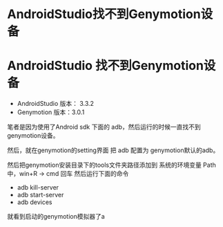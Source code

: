 # AndroidStudio找不到Genymotion设备 

# AndroidStudio 找不到Genymotion设备
* AndroidStudio 版本： 3.3.2
* Genymotion 版本：3.0.1

笔者是因为使用了Android sdk 下面的 adb，然后运行的时候一直找不到genymotion设备。

然后，就在genymotion的setting界面 把 adb 配置为 genymotion默认的adb。

然后把genymotion安装目录下的tools文件夹路径添加到 系统的环境变量 Path 中，win+R → cmd 回车 然后运行下面的命令 
* adb kill-server
* adb start-server
* adb devices

就看到启动的genymotion模拟器了a
